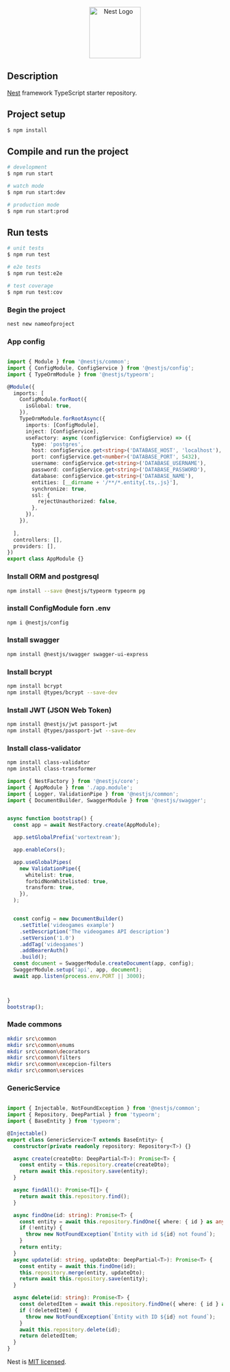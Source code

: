 <p align="center">
  <a href="http://nestjs.com/" target="blank"><img src="https://nestjs.com/img/logo-small.svg" width="120" alt="Nest Logo" /></a>
</p>

[circleci-image]: https://img.shields.io/circleci/build/github/nestjs/nest/master?token=abc123def456
[circleci-url]: https://circleci.com/gh/nestjs/nest

 
## Description

[Nest](https://github.com/nestjs/nest) framework TypeScript starter repository.

## Project setup

```bash
$ npm install
```

## Compile and run the project

```bash
# development
$ npm run start

# watch mode
$ npm run start:dev

# production mode
$ npm run start:prod
```

## Run tests

```bash
# unit tests
$ npm run test

# e2e tests
$ npm run test:e2e

# test coverage
$ npm run test:cov
```

### Begin the project


```bash
nest new nameofproject
```

### App config

```typescript

import { Module } from '@nestjs/common';
import { ConfigModule, ConfigService } from '@nestjs/config';
import { TypeOrmModule } from '@nestjs/typeorm';

@Module({
  imports: [
    ConfigModule.forRoot({
      isGlobal: true,
    }),
    TypeOrmModule.forRootAsync({
      imports: [ConfigModule],
      inject: [ConfigService],
      useFactory: async (configService: ConfigService) => ({
        type: 'postgres',
        host: configService.get<string>('DATABASE_HOST', 'localhost'),
        port: configService.get<number>('DATABASE_PORT', 5432), 
        username: configService.get<string>('DATABASE_USERNAME'),
        password: configService.get<string>('DATABASE_PASSWORD'),
        database: configService.get<string>('DATABASE_NAME'),
        entities: [__dirname + '/**/*.entity{.ts,.js}'],
        synchronize: true, 
        ssl: {
          rejectUnauthorized: false,
        },
      }),
    }),
    
  ],
  controllers: [],
  providers: [],
})
export class AppModule {}


```

### Install ORM and postgresql

```bash
npm install --save @nestjs/typeorm typeorm pg

```

### install ConfigModule forn .env

```bash
npm i @nestjs/config
```

### Install swagger

```bash
npm install @nestjs/swagger swagger-ui-express
```

### Install bcrypt

```bash
npm install bcrypt
npm install @types/bcrypt --save-dev
```

### Install JWT (JSON Web Token)

```bash
npm install @nestjs/jwt passport-jwt
npm install @types/passport-jwt --save-dev
```

### Install class-validator


```bash
npm install class-validator
npm install class-transformer
```


```typescript
import { NestFactory } from '@nestjs/core';
import { AppModule } from './app.module';
import { Logger, ValidationPipe } from '@nestjs/common';
import { DocumentBuilder, SwaggerModule } from '@nestjs/swagger';


async function bootstrap() {
  const app = await NestFactory.create(AppModule);

  app.setGlobalPrefix('vortextream');

  app.enableCors();

  app.useGlobalPipes(
    new ValidationPipe({
      whitelist: true,
      forbidNonWhitelisted: true,
      transform: true,
    }),
  );


  const config = new DocumentBuilder()
    .setTitle('videogames example')
    .setDescription('The videogames API description')
    .setVersion('1.0')
    .addTag('videogames')
    .addBearerAuth()
    .build();
  const document = SwaggerModule.createDocument(app, config);
  SwaggerModule.setup('api', app, document);
  await app.listen(process.env.PORT || 3000);



}
bootstrap();
```


### Made commons

```bash
mkdir src\common
mkdir src\common\enums
mkdir src\common\decorators
mkdir src\common\filters
mkdir src\common\excepcion-filters
mkdir src\common\services
```

### GenericService

```typescript

import { Injectable, NotFoundException } from '@nestjs/common';
import { Repository, DeepPartial } from 'typeorm';
import { BaseEntity } from 'typeorm';

@Injectable()
export class GenericService<T extends BaseEntity> {
  constructor(private readonly repository: Repository<T>) {}

  async create(createDto: DeepPartial<T>): Promise<T> {
    const entity = this.repository.create(createDto);
    return await this.repository.save(entity);
  }

  async findAll(): Promise<T[]> {
    return await this.repository.find();
  }

  async findOne(id: string): Promise<T> {
    const entity = await this.repository.findOne({ where: { id } as any });
    if (!entity) {
      throw new NotFoundException(`Entity with id ${id} not found`);
    }
    return entity;
  }
  async update(id: string, updateDto: DeepPartial<T>): Promise<T> { 
    const entity = await this.findOne(id);
    this.repository.merge(entity, updateDto);
    return await this.repository.save(entity);
  }

  async delete(id: string): Promise<T> {
    const deletedItem = await this.repository.findOne({ where: { id } as any });
    if (!deletedItem) {
      throw new NotFoundException(`Entity with ID ${id} not found`);
    }
    await this.repository.delete(id);
    return deletedItem;
  }
}
```







Nest is [MIT licensed](https://github.com/nestjs/nest/blob/master/LICENSE).
